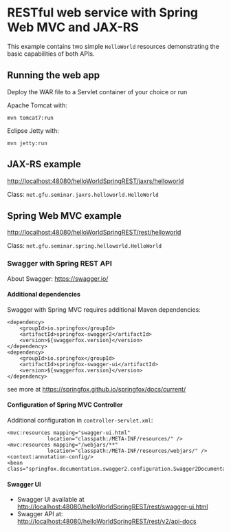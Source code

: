 # RESTful web service with Spring Web MVC and JAX-RS

This example contains two simple `HelloWorld` resources demonstrating the 
basic capabilities of both APIs.

## Running the web app
Deploy the WAR file to a Servlet container of your choice or run 

Apache Tomcat with:
    
    mvn tomcat7:run

Eclipse Jetty with:    
    
    mvn jetty:run
    
## JAX-RS example

<http://localhost:48080/helloWorldSpringREST/jaxrs/helloworld>

Class: `net.gfu.seminar.jaxrs.helloworld.HelloWorld` 
 
## Spring Web MVC example
 
<http://localhost:48080/helloWorldSpringREST/rest/helloworld>

Class: `net.gfu.seminar.spring.helloworld.HelloWorld`

### Swagger with Spring REST API
About Swagger: <https://swagger.io/>

#### Additional dependencies 
Swagger with Spring MVC requires additional Maven dependencies:

    <dependency>
        <groupId>io.springfox</groupId>
        <artifactId>springfox-swagger2</artifactId>
        <version>${swaggerfox.version}</version>
    </dependency>
    <dependency>
        <groupId>io.springfox</groupId>
        <artifactId>springfox-swagger-ui</artifactId>
        <version>${swaggerfox.version}</version>
    </dependency> 

see more at <https://springfox.github.io/springfox/docs/current/>

#### Configuration of Spring MVC Controller
Additional configuration in `controller-servlet.xml`:

    <mvc:resources mapping="swagger-ui.html"
				 location="classpath:/META-INF/resources/" />
    <mvc:resources mapping="/webjars/**"
				 location="classpath:/META-INF/resources/webjars/" />
    <context:annotation-config/>
    <bean class="springfox.documentation.swagger2.configuration.Swagger2DocumentationConfiguration"/>

#### Swagger UI
- Swagger UI available at <http://localhost:48080/helloWorldSpringREST/rest/swagger-ui.html>
- Swagger API at: <http://localhost:48080/helloWorldSpringREST/rest/v2/api-docs>